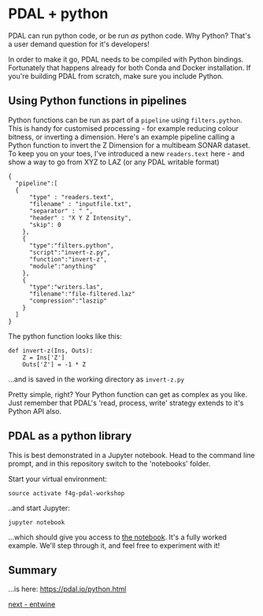 # PDAL + python

PDAL can run python code, or be run *as* python code. Why Python? That's a user demand question for it's developers!

In order to make it go, PDAL needs to be compiled with Python bindings. Fortunately that happens already for both Conda and Docker installation. If you're building PDAL from scratch, make sure you include Python.



## Using Python functions in pipelines

Python functions can be run as part of a `pipeline` using `filters.python`. This is handy for customised processing - for example reducing colour bitness, or inverting a dimension. Here's an example pipeline calling a Python function to invert the Z Dimension for a multibeam SONAR dataset. To keep you on your toes, I've introduced a new `readers.text` here - and show a way to go from XYZ to LAZ (or any PDAL writable format)


```
{
  "pipeline":[
  {
      "type" : "readers.text",
      "filename" : "inputfile.txt",
      "separator" : " ",
      "header" : "X Y Z Intensity",
      "skip": 0
    },
    {
      "type":"filters.python",
      "script":"invert-z.py",
      "function":"invert-z",
      "module":"anything"
    },
    {
      "type":"writers.las",
      "filename":"file-filtered.laz"
      "compression":"laszip"
    }
  ]
}
```

The python function looks like this:

```
def invert-z(Ins, Outs):
    Z = Ins['Z']
    Outs['Z'] = -1 * Z
```

...and is saved in the working directory as `invert-z.py`

Pretty simple, right? Your Python function can get as complex as you like. Just remember that PDAL's 'read, process, write' strategy extends to it's Python API also.


## PDAL as a python library

This is best demonstrated in a Jupyter notebook. Head to the command line prompt, and in this repository switch to the 'notebooks' folder.

Start your virtual environment:

`source activate f4g-pdal-workshop`

..and start Jupyter:

`jupyter notebook`

...which should give you access to [the notebook](../notebooks/PDAL-python.ipynb). It's a fully worked example. We'll step through it, and feel free to experiment with it!

## Summary

...is here: https://pdal.io/python.html

[next - entwine](5-entwine.md)
